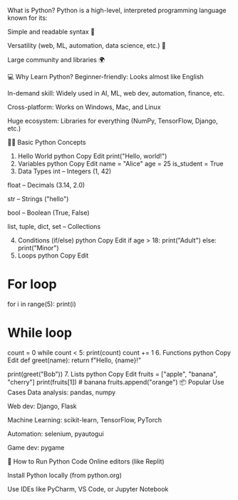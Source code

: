
 What is Python?
Python is a high-level, interpreted programming language known for its:

Simple and readable syntax 🧠

Versatility (web, ML, automation, data science, etc.) 🔧

Large community and libraries 🌍

💻 Why Learn Python?
Beginner-friendly: Looks almost like English

In-demand skill: Widely used in AI, ML, web dev, automation, finance, etc.

Cross-platform: Works on Windows, Mac, and Linux

Huge ecosystem: Libraries for everything (NumPy, TensorFlow, Django, etc.)

🧑‍💻 Basic Python Concepts
1. Hello World
python
Copy
Edit
print("Hello, world!")
2. Variables
python
Copy
Edit
name = "Alice"
age = 25
is_student = True
3. Data Types
int – Integers (1, 42)

float – Decimals (3.14, 2.0)

str – Strings ("hello")

bool – Boolean (True, False)

list, tuple, dict, set – Collections

4. Conditions (if/else)
python
Copy
Edit
if age > 18:
    print("Adult")
else:
    print("Minor")
5. Loops
python
Copy
Edit
# For loop
for i in range(5):
    print(i)

# While loop
count = 0
while count < 5:
    print(count)
    count += 1
6. Functions
python
Copy
Edit
def greet(name):
    return f"Hello, {name}!"

print(greet("Bob"))
7. Lists
python
Copy
Edit
fruits = ["apple", "banana", "cherry"]
print(fruits[1])  # banana
fruits.append("orange")
📦 Popular Use Cases
Data analysis: pandas, numpy

Web dev: Django, Flask

Machine Learning: scikit-learn, TensorFlow, PyTorch

Automation: selenium, pyautogui

Game dev: pygame

🚀 How to Run Python Code
Online editors (like Replit)

Install Python locally (from python.org)

Use IDEs like PyCharm, VS Code, or Jupyter Notebook










